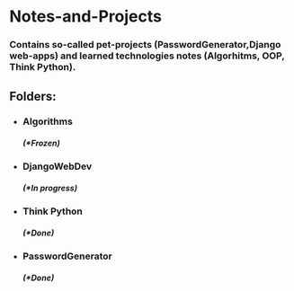 # Notes-and-Projects
<h3><p>Contains so-called pet-projects (PasswordGenerator,Django web-apps) and learned technologies notes (Algorhitms, OOP, Think Python).</p></h3>

<h2>Folders:</h3>
<ul>
  <li><h3>Algorithms</h3> <h5>(*Frozen)</h5></li>
  <li><h3>DjangoWebDev</h3> <h5>(*In progress)</h5></li>
  <li><h3>Think Python</h3> <h5>(*Done)</h5></li>
  <li><h3>PasswordGenerator</h3> <h5>(*Done)</h5></li>
</ul>
